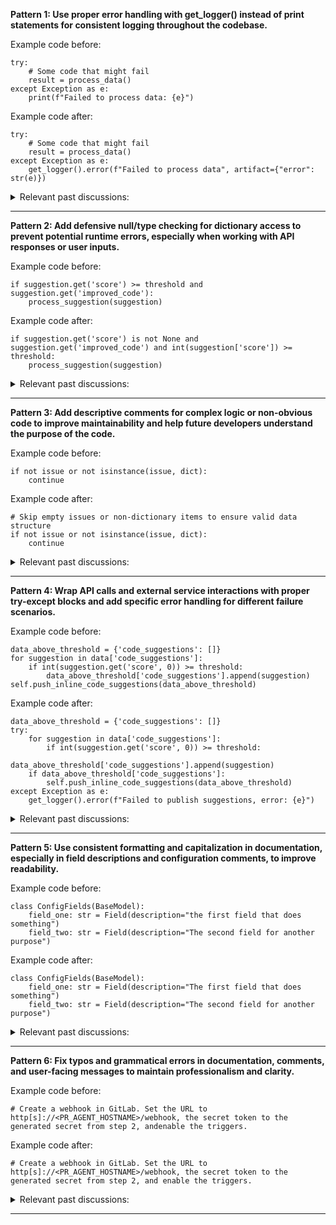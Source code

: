 
<b>Pattern 1: Use proper error handling with get_logger() instead of print statements for consistent logging throughout the codebase.
</b>

Example code before:
```
try:
    # Some code that might fail
    result = process_data()
except Exception as e:
    print(f"Failed to process data: {e}")
```

Example code after:
```
try:
    # Some code that might fail
    result = process_data()
except Exception as e:
    get_logger().error(f"Failed to process data", artifact={"error": str(e)})
```

<details><summary>Relevant past discussions: </summary>
- https://github.com/qodo-ai/pr-agent/pull/1529#discussion_r1958684550
- https://github.com/qodo-ai/pr-agent/pull/1529#discussion_r1958686068
- https://github.com/qodo-ai/pr-agent/pull/1529#discussion_r1964110734
- https://github.com/qodo-ai/pr-agent/pull/1529#discussion_r1964107962
</details>


___

<b>Pattern 2: Add defensive null/type checking for dictionary access to prevent potential runtime errors, especially when working with API responses or user inputs.
</b>

Example code before:
```
if suggestion.get('score') >= threshold and suggestion.get('improved_code'):
    process_suggestion(suggestion)
```

Example code after:
```
if suggestion.get('score') is not None and suggestion.get('improved_code') and int(suggestion['score']) >= threshold:
    process_suggestion(suggestion)
```

<details><summary>Relevant past discussions: </summary>
- https://github.com/qodo-ai/pr-agent/pull/1391#discussion_r1879875496
- https://github.com/qodo-ai/pr-agent/pull/1290#discussion_r1798939921
- https://github.com/qodo-ai/pr-agent/pull/1391#discussion_r1879875489
</details>


___

<b>Pattern 3: Add descriptive comments for complex logic or non-obvious code to improve maintainability and help future developers understand the purpose of the code.
</b>

Example code before:
```
if not issue or not isinstance(issue, dict):
    continue
```

Example code after:
```
# Skip empty issues or non-dictionary items to ensure valid data structure
if not issue or not isinstance(issue, dict):
    continue
```

<details><summary>Relevant past discussions: </summary>
- https://github.com/qodo-ai/pr-agent/pull/1262#discussion_r1782097205
- https://github.com/qodo-ai/pr-agent/pull/1583#discussion_r1971790979
</details>


___

<b>Pattern 4: Wrap API calls and external service interactions with proper try-except blocks and add specific error handling for different failure scenarios.
</b>

Example code before:
```
data_above_threshold = {'code_suggestions': []}
for suggestion in data['code_suggestions']:
    if int(suggestion.get('score', 0)) >= threshold:
        data_above_threshold['code_suggestions'].append(suggestion)
self.push_inline_code_suggestions(data_above_threshold)
```

Example code after:
```
data_above_threshold = {'code_suggestions': []}
try:
    for suggestion in data['code_suggestions']:
        if int(suggestion.get('score', 0)) >= threshold:
            data_above_threshold['code_suggestions'].append(suggestion)
    if data_above_threshold['code_suggestions']:
        self.push_inline_code_suggestions(data_above_threshold)
except Exception as e:
    get_logger().error(f"Failed to publish suggestions, error: {e}")
```

<details><summary>Relevant past discussions: </summary>
- https://github.com/qodo-ai/pr-agent/pull/1391#discussion_r1879870807
- https://github.com/qodo-ai/pr-agent/pull/1263#discussion_r1782129216
</details>


___

<b>Pattern 5: Use consistent formatting and capitalization in documentation, especially in field descriptions and configuration comments, to improve readability.
</b>

Example code before:
```
class ConfigFields(BaseModel):
    field_one: str = Field(description="the first field that does something")
    field_two: str = Field(description="The second field for another purpose")
```

Example code after:
```
class ConfigFields(BaseModel):
    field_one: str = Field(description="The first field that does something")
    field_two: str = Field(description="The second field for another purpose")
```

<details><summary>Relevant past discussions: </summary>
- https://github.com/qodo-ai/pr-agent/pull/1262#discussion_r1782097204
- https://github.com/qodo-ai/pr-agent/pull/1543#discussion_r1958093666
</details>


___

<b>Pattern 6: Fix typos and grammatical errors in documentation, comments, and user-facing messages to maintain professionalism and clarity.
</b>

Example code before:
```
# Create a webhook in GitLab. Set the URL to http[s]://<PR_AGENT_HOSTNAME>/webhook, the secret token to the generated secret from step 2, andenable the triggers.
```

Example code after:
```
# Create a webhook in GitLab. Set the URL to http[s]://<PR_AGENT_HOSTNAME>/webhook, the secret token to the generated secret from step 2, and enable the triggers.
```

<details><summary>Relevant past discussions: </summary>
- https://github.com/qodo-ai/pr-agent/pull/1307#discussion_r1817699788
- https://github.com/qodo-ai/pr-agent/pull/1307#discussion_r1817699656
- https://github.com/qodo-ai/pr-agent/pull/1517#discussion_r1942896094
</details>


___
